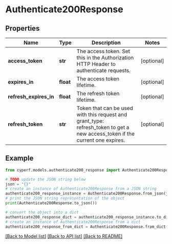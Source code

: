 # Authenticate200Response


## Properties

Name | Type | Description | Notes
------------ | ------------- | ------------- | -------------
**access_token** | **str** | The access token. Set this in the Authorization HTTP Header to authenticate requests. | [optional] 
**expires_in** | **float** | The access token lifetime. | [optional] 
**refresh_expires_in** | **float** | The refresh token lifetime. | [optional] 
**refresh_token** | **str** | Token that can be used with this request and grant_type: refresh_token to get a new access_token if the current one expires. | [optional] 

## Example

```python
from cyperf.models.authenticate200_response import Authenticate200Response

# TODO update the JSON string below
json = "{}"
# create an instance of Authenticate200Response from a JSON string
authenticate200_response_instance = Authenticate200Response.from_json(json)
# print the JSON string representation of the object
print(Authenticate200Response.to_json())

# convert the object into a dict
authenticate200_response_dict = authenticate200_response_instance.to_dict()
# create an instance of Authenticate200Response from a dict
authenticate200_response_from_dict = Authenticate200Response.from_dict(authenticate200_response_dict)
```
[[Back to Model list]](../README.md#documentation-for-models) [[Back to API list]](../README.md#documentation-for-api-endpoints) [[Back to README]](../README.md)


